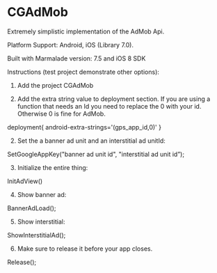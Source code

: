 CGAdMob
==========
Extremely simplistic implementation of the AdMob Api.

Platform Support: Android, iOS (Library 7.0).

Built with Marmalade version: 7.5 and iOS 8 SDK

Instructions (test project demonstrate other options):

1. Add the project CGAdMob

2. Add the extra string value to deployment section. If you are using a function that needs an Id you need to replace the 0 with your id. Otherwise 0 is fine for AdMob.

deployment{
	android-extra-strings='(gps_app_id,0)' 
}

2. Set the a banner ad unit and an interstitial ad unitId:

SetGoogleAppKey("banner ad unit id", "interstitial ad unit id”);

3. Initialize the entire thing:

InitAdView()

4. Show banner ad:

BannerAdLoad();

5. Show interstitial:

ShowInterstitialAd();

6. Make sure to release it before your app closes.

Release();


